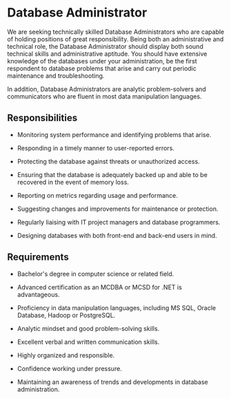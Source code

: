 # Database Administrator

We are seeking technically skilled Database Administrators who are capable of holding positions of great responsibility. Being both an administrative and technical role, the Database Administrator should display both sound technical skills and administrative aptitude. You should have extensive knowledge of the databases under your administration, be the first respondent to database problems that arise and carry out periodic maintenance and troubleshooting.

In addition, Database Administrators are analytic problem-solvers and communicators who are fluent in most data manipulation languages.

## Responsibilities

* Monitoring system performance and identifying problems that arise.

* Responding in a timely manner to user-reported errors.

* Protecting the database against threats or unauthorized access.

* Ensuring that the database is adequately backed up and able to be recovered in the event of memory loss.

* Reporting on metrics regarding usage and performance.

* Suggesting changes and improvements for maintenance or protection.

* Regularly liaising with IT project managers and database programmers.

* Designing databases with both front-end and back-end users in mind.

## Requirements

* Bachelor's degree in computer science or related field.

* Advanced certification as an MCDBA or MCSD for .NET is advantageous.

* Proficiency in data manipulation languages, including MS SQL, Oracle Database, Hadoop or PostgreSQL.

* Analytic mindset and good problem-solving skills.

* Excellent verbal and written communication skills.

* Highly organized and responsible.

* Confidence working under pressure.

* Maintaining an awareness of trends and developments in database administration.

